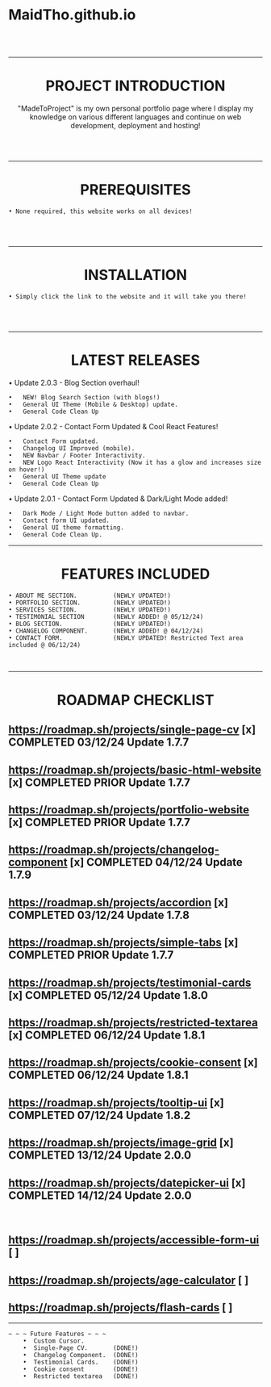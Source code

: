 # MaidTho.github.io

<br>
<br>

---------------------------------------------------
<h1 align="center">PROJECT INTRODUCTION</h1>
<p align="center"> "MadeToProject" is my own personal portfolio page where I display my knowledge on various different languages and continue on web development, deployment and hosting! </p>
<br>
<br>


---------------------------------------------------
<h1 align="center">PREREQUISITES</h1>

    • None required, this website works on all devices!

<br>
<br>

---------------------------------------------------
<h1 align="center">INSTALLATION</h1>

    • Simply click the link to the website and it will take you there!

<br>
<br>

---------------------------------------------------
<h1 align="center">LATEST RELEASES</h1>

• Update 2.0.3 - Blog Section overhaul!
    
    •   NEW! Blog Search Section (with blogs!)   
    •   General UI Theme (Mobile & Desktop) update.
    •   General Code Clean Up

• Update 2.0.2 - Contact Form Updated & Cool React Features!
    
    •   Contact Form updated.
    •   Changelog UI Improved (mobile).
    •   NEW Navbar / Footer Interactivity.
    •   NEW Logo React Interactivity (Now it has a glow and increases size on hover!)
    •   General UI Theme update
    •   General Code Clean Up
    

• Update 2.0.1 - Contact Form Updated & Dark/Light Mode added! 

    •   Dark Mode / Light Mode button added to navbar.
    •   Contact form UI updated.
    •   General UI theme formatting. 
    •   General Code Clean Up. 


---------------------------------------------------
<h1 align="center">FEATURES INCLUDED</h1>

<p align="center">
    
    • ABOUT ME SECTION.          (NEWLY UPDATED!)
    • PORTFOLIO SECTION.         (NEWLY UPDATED!)
    • SERVICES SECTION.          (NEWLY UPDATED!) 
    • TESTIMONIAL SECTION        (NEWLY ADDED! @ 05/12/24)
    • BLOG SECTION.              (NEWLY UPDATED!)
    • CHANGELOG COMPONENT.       (NEWLY ADDED! @ 04/12/24)
    • CONTACT FORM.              (NEWLY UPDATED! Restricted Text area included @ 06/12/24)
    
</p>
<br>

---------------------------------------------------
<h1 align="center"> ROADMAP CHECKLIST </h1>

## https://roadmap.sh/projects/single-page-cv         [x] COMPLETED 03/12/24 Update 1.7.7
## https://roadmap.sh/projects/basic-html-website     [x] COMPLETED PRIOR Update 1.7.7
## https://roadmap.sh/projects/portfolio-website      [x] COMPLETED PRIOR Update 1.7.7
## https://roadmap.sh/projects/changelog-component    [x] COMPLETED 04/12/24 Update 1.7.9
## https://roadmap.sh/projects/accordion              [x] COMPLETED 03/12/24 Update 1.7.8
## https://roadmap.sh/projects/simple-tabs            [x] COMPLETED PRIOR Update 1.7.7
## https://roadmap.sh/projects/testimonial-cards      [x] COMPLETED 05/12/24 Update 1.8.0
## https://roadmap.sh/projects/restricted-textarea    [x] COMPLETED 06/12/24 Update 1.8.1
## https://roadmap.sh/projects/cookie-consent         [x] COMPLETED 06/12/24 Update 1.8.1
## https://roadmap.sh/projects/tooltip-ui             [x] COMPLETED 07/12/24 Update 1.8.2
## https://roadmap.sh/projects/image-grid             [x] COMPLETED 13/12/24 Update 2.0.0
## https://roadmap.sh/projects/datepicker-ui          [x] COMPLETED 14/12/24 Update 2.0.0

<br>

## https://roadmap.sh/projects/accessible-form-ui     [ ]
## https://roadmap.sh/projects/age-calculator         [ ]
## https://roadmap.sh/projects/flash-cards            [ ]


---------------------------------------------------

    ~ ~ ~ Future Features ~ ~ ~
        •  Custom Cursor.  
        •  Single-Page CV.       (DONE!) 
        •  Changelog Component.  (DONE!)
        •  Testimonial Cards.    (DONE!)
        •  Cookie consent        (DONE!)
        •  Restricted textarea   (DONE!)



